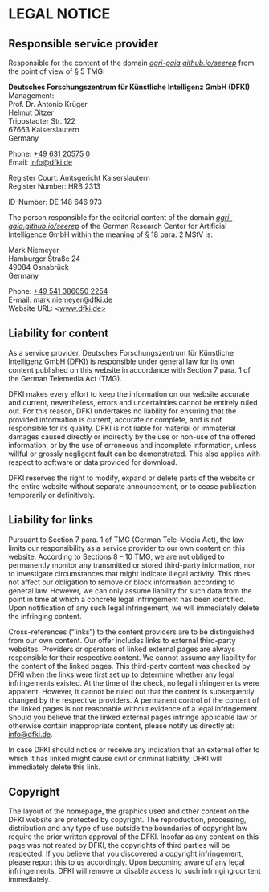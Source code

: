 # LEGAL NOTICE

## Responsible service provider

Responsible for the content of the domain
*[agri-gaia.github.io/seerep](https://agri-gaia.github.io/seerep/)* from the
point of view of § 5 TMG:

**Deutsches Forschungszentrum für Künstliche Intelligenz GmbH (DFKI)**</br>
Management:<br>
Prof. Dr. Antonio Krüger<br>
Helmut Ditzer<br>
Trippstadter Str. 122<br>
67663 Kaiserslautern<br>
Germany

Phone: [+49 631 20575 0](tel:+49631205750)<br>
Email: [info@dfki.de](mailto:info@dfki.de>)

Register Court: Amtsgericht Kaiserslautern<br>
Register Number: HRB 2313

ID-Number: DE 148 646 973

The person responsible for the editorial content of the domain
*[agri-gaia.github.io/seerep](https://agri-gaia.github.io/seerep/)*
of the German Research Center for Artificial Intelligence GmbH within the
meaning of § 18 para. 2 MStV is:

Mark Niemeyer<br>
Hamburger Straße 24<br>
49084 Osnabrück<br>
Germany<br>

Phone: [+49 541 386050 2254](tel:+495413860502254)<br>
E-mail: [mark.niemeyer@dfki.de](mailto:mark.niemeyer@dfki.de)<br>
Website URL: <www.dfki.de>

## Liability for content

As a service provider, Deutsches Forschungszentrum für Künstliche Intelligenz
GmbH (DFKI) is responsible under general law for its own content published on
this website in accordance with Section 7 para. 1 of the German Telemedia Act
(TMG).

DFKI makes every effort to keep the information on our website accurate and
current, nevertheless, errors and uncertainties cannot be entirely ruled out.
For this reason, DFKI undertakes no liability for ensuring that the provided
information is current, accurate or complete, and is not responsible for its
quality. DFKI is not liable for material or immaterial damages caused directly
or indirectly by the use or non-use of the offered information, or by the use of
erroneous and incomplete information, unless willful or grossly negligent fault
can be demonstrated. This also applies with respect to software or data provided
for download.

DFKI reserves the right to modify, expand or delete parts of the website or the
entire website without separate announcement, or to cease publication
temporarily or definitively.

## Liability for links

Pursuant to Section 7 para. 1 of TMG (German Tele-Media Act), the law limits our
responsibility as a service provider to our own content on this website.
According to Sections 8 – 10 TMG, we are not obliged to permanently monitor any
transmitted or stored third-party information, nor to investigate circumstances
that might indicate illegal activity. This does not affect our obligation to
remove or block information according to general law. However, we can only
assume liability for such data from the point in time at which a concrete legal
infringement has been identified. Upon notification of any such legal
infringement, we will immediately delete the infringing content.

Cross-references (“links”) to the content providers are to be distinguished from
our own content. Our offer includes links to external third-party websites.
Providers or operators of linked external pages are always responsible for their
respective content. We cannot assume any liability for the content of the linked
pages. This third-party content was checked by DFKI when the links were first
set up to determine whether any legal infringements existed. At the time of the
check, no legal infringements were apparent. However, it cannot be ruled out
that the content is subsequently changed by the respective providers. A
permanent control of the content of the linked pages is not reasonable without
evidence of a legal infringement. Should you believe that the linked external
pages infringe applicable law or otherwise contain inappropriate content, please
notify us directly at: <info@dfki.de>.

In case DFKI should notice or receive any indication that an external offer to
which it has linked might cause civil or criminal liability, DFKI will
immediately delete this link.

## Copyright

The layout of the homepage, the graphics used and other content on the DFKI
website are protected by copyright. The reproduction, processing, distribution
and any type of use outside the boundaries of copyright law require the prior
written approval of the DFKI. Insofar as any content on this page was not
reated by DFKI, the copyrights of third parties will be respected. If you
believe that you discovered a copyright infringement, please report this to us
accordingly. Upon becoming aware of any legal infringements, DFKI will remove or
disable access to such infringing content immediately.

